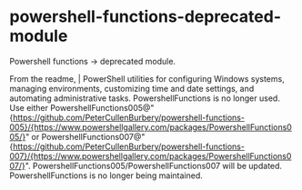 # powershell-functions-deprecated-module
Powershell functions -> deprecated module.

From the readme, | PowerShell utilities for configuring Windows systems, managing environments, customizing time and date settings, and automating administrative tasks. PowershellFunctions is no longer used. Use either PowershellFunctions005@"{https://github.com/PeterCullenBurbery/powershell-functions-005}/{https://www.powershellgallery.com/packages/PowershellFunctions005/}" or PowershellFunctions007@"{https://github.com/PeterCullenBurbery/powershell-functions-007}/{https://www.powershellgallery.com/packages/PowershellFunctions007/}". PowershellFunctions005/PowershellFunctions007 will be updated. PowershellFunctions is no longer being maintained.